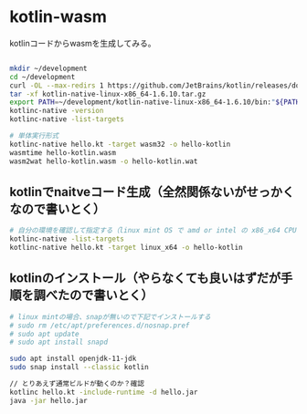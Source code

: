 # kotlin-wasm

kotlinコードからwasmを生成してみる。

```bash

mkdir ~/development
cd ~/development
curl -OL --max-redirs 1 https://github.com/JetBrains/kotlin/releases/download/v1.6.10/kotlin-native-linux-x86_64-1.6.10.tar.gz
tar -xf kotlin-native-linux-x86_64-1.6.10.tar.gz
export PATH=~/development/kotlin-native-linux-x86_64-1.6.10/bin:"${PATH}"
kotlinc-native -version
kotlinc-native -list-targets

# 単体実行形式
kotlinc-native hello.kt -target wasm32 -o hello-kotlin
wasmtime hello-kotlin.wasm
wasm2wat hello-kotlin.wasm -o hello-kotlin.wat
```

## kotlinでnaitveコード生成（全然関係ないがせっかくなので書いとく）

```bash
# 自分の環境を確認して指定する（linux mint OS で amd or intel の x86_x64 CPUの場合、linux_x64）
kotlinc-native -list-targets
kotlinc-native hello.kt -target linux_x64 -o hello-kotlin
```

## kotlinのインストール（やらなくても良いはずだが手順を調べたので書いとく）

```bash
# linux mintの場合、snapが無いので下記でインストールする
# sudo rm /etc/apt/preferences.d/nosnap.pref
# sudo apt update
# sudo apt install snapd

sudo apt install openjdk-11-jdk
sudo snap install --classic kotlin

// とりあえず通常ビルドが動くのか？確認
kotlinc hello.kt -include-runtime -d hello.jar
java -jar hello.jar
```
